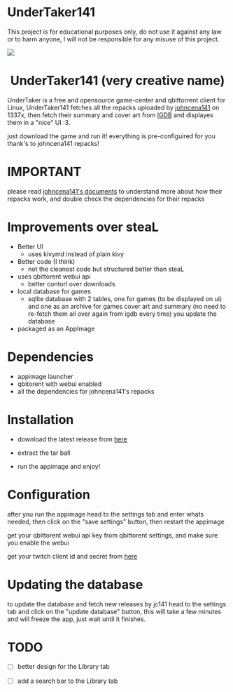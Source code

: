 # UnderTaker141

This project is for educational purposes only, do not use it against any law or to harm anyone, I will not be responsible for any misuse of this project.

<img src="https://i.imgur.com/LoFkSpV.jpg">

<h1 align="center">UnderTaker141 (very creative name)</h1>

UnderTaker is a free and opensource game-center and qbittorrent client for Linux, UnderTaker141 fetches all the repacks uploaded by [johncena141](https://1337x.to/user/johncena141/) on 1337x, then fetch their summary and cover art from [IGDB](igdb.com) and displayes them in a "nice" UI :3.

just download the game and run it! everything is pre-configuired for you thank's to  johncena141 repacks! <br />


# IMPORTANT

please read [johncena141's documents](https://github.com/jc141x/jc141-bash/tree/master/setup) to understand more about how their repacks work, and double check the dependencies for their repacks

# Improvements over steaL
- Better UI
    - uses kivymd instead of plain kivy
- Better code (I think)
    - not the cleanest code but structured better than steaL
- uses qbittorent webui api
    - better contorl over downloads
- local database for games
    - sqlite database with 2 tables, one for games (to be displayed on ui) and one as an archive for games cover art and summary (no need to        re-fetch them all over again from igdb every time) you update the database
- packaged as an AppImage

# Dependencies
- appimage launcher
- qbitorent with webui enabled
- all the dependencies for johncena141's repacks

# Installation
- download the latest release from [here](https://github.com/AbdelrhmanNile/UnderTaker141/releases)

- extract the tar ball
- run the appimage and enjoy!

# Configuration
after you run the appimage head to the settings tab and enter whats needed, then click on the "save settings" button, then restart the appimage

get your qbittorent webui api key from qbittorent settings, and make sure you enable the webui

get your twitch client id and secret from [here](https://dev.twitch.tv/console/apps/create)

# Updating the database
to update the database and fetch new releases by jc141 head to the settings tab and click on the "update database" button, this will take a few minutes and will freeze the app, just wait until it finishes.

# TODO
- [ ] better design for the Library tab
- [ ] add a search bar to the Library tab

